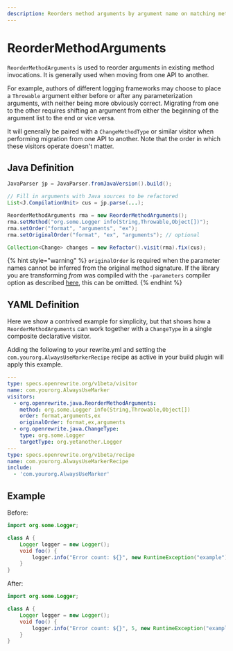 ```yaml
---
description: Reorders method arguments by argument name on matching methods.
---
```


# ReorderMethodArguments

`ReorderMethodArguments` is used to reorder arguments in existing method invocations. It is generally used when moving from one API to another.

For example, authors of different logging frameworks may choose to place a `Throwable` argument either before or after any parameterization arguments, with neither being more obviously correct. Migrating from one to the other requires shifting an argument from either the beginning of the argument list to the end or vice versa.

It will generally be paired with a `ChangeMethodType` or similar visitor when performing migration from one API to another. Note that the order in which these visitors operate doesn't matter.

## Java Definition

```java
JavaParser jp = JavaParser.fromJavaVersion().build();

// Fill in arguments with Java sources to be refactored
List<J.CompilationUnit> cus = jp.parse(...);

ReorderMethodArguments rma = new ReorderMethodArguments();
rma.setMethod("org.some.Logger info(String,Throwable,Object[])");
rma.setOrder("format", "arguments", "ex");
rma.setOriginalOrder("format", "ex", "arguments"); // optional

Collection<Change> changes = new Refactor().visit(rma).fix(cus);
```

{% hint style="warning" %}
`originalOrder` is required when the parameter names cannot be inferred from the original method signature. If the library you are transforming _from_ was compiled with the `-parameters` compiler option as described [here](https://docs.oracle.com/javase/tutorial/reflect/member/methodparameterreflection.html), this can be omitted.
{% endhint %}

## YAML Definition

Here we show a contrived example for simplicity, but that shows how a `ReorderMethodArguments` can work together with a `ChangeType` in a single composite declarative visitor.

Adding the following to your rewrite.yml and setting the `com.yourorg.AlwaysUseMarkerRecipe` recipe as active in your build plugin will apply this example.

```yaml
---
type: specs.openrewrite.org/v1beta/visitor
name: com.yourorg.AlwaysUseMarker
visitors:
  - org.openrewrite.java.ReorderMethodArguments:
    method: org.some.Logger info(String,Throwable,Object[])
    order: format,arguments,ex
    originalOrder: format,ex,arguments
  - org.openrewrite.java.ChangeType:
    type: org.some.Logger
    targetType: org.yetanother.Logger
---
type: specs.openrewrite.org/v1beta/recipe
name: com.yourorg.AlwaysUseMarkerRecipe
include:
  - 'com.yourorg.AlwaysUseMarker'
```
## Example
Before: 
```java
import org.some.Logger;

class A {
    Logger logger = new Logger();
    void foo() {
        logger.info("Error count: ${}", new RuntimeException("example"), 5);
    }
}
```
After:
```java
import org.some.Logger;

class A {
    Logger logger = new Logger();
    void foo() {
        logger.info("Error count: ${}", 5, new RuntimeException("example"));
    }
}
```
